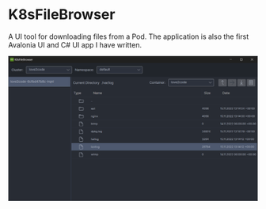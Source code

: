 # K8sFileBrowser

A UI tool for downloading files from a Pod.
The application is also the first Avalonia UI and C# UI app I have written.

![screenshot of K8sFileBrowser](https://github.com/frosch95/K8sFileBrowser/blob/master/screenshot.png?raw=true)